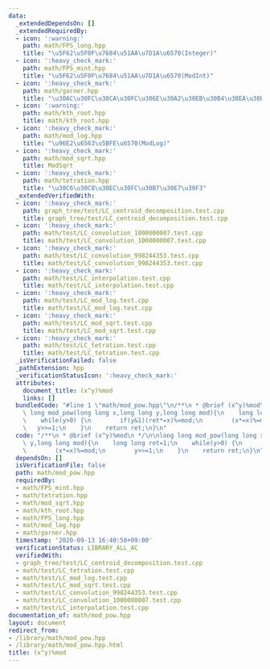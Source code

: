 ```yaml
---
data:
  _extendedDependsOn: []
  _extendedRequiredBy:
  - icon: ':warning:'
    path: math/FPS_long.hpp
    title: "\u5F62\u5F0F\u7684\u51AA\u7D1A\u6570(Integer)"
  - icon: ':heavy_check_mark:'
    path: math/FPS_mint.hpp
    title: "\u5F62\u5F0F\u7684\u51AA\u7D1A\u6570(ModInt)"
  - icon: ':heavy_check_mark:'
    path: math/garner.hpp
    title: "\u30AC\u30FC\u30CA\u30FC\u306E\u30A2\u30EB\u30B4\u30EA\u30BA\u30E0"
  - icon: ':warning:'
    path: math/kth_root.hpp
    title: math/kth_root.hpp
  - icon: ':heavy_check_mark:'
    path: math/mod_log.hpp
    title: "\u96E2\u6563\u5BFE\u6570(ModLog)"
  - icon: ':heavy_check_mark:'
    path: math/mod_sqrt.hpp
    title: ModSqrt
  - icon: ':heavy_check_mark:'
    path: math/tetration.hpp
    title: "\u30C6\u30C8\u30EC\u30FC\u30B7\u30E7\u30F3"
  _extendedVerifiedWith:
  - icon: ':heavy_check_mark:'
    path: graph_tree/test/LC_centroid_decomposition.test.cpp
    title: graph_tree/test/LC_centroid_decomposition.test.cpp
  - icon: ':heavy_check_mark:'
    path: math/test/LC_convolution_1000000007.test.cpp
    title: math/test/LC_convolution_1000000007.test.cpp
  - icon: ':heavy_check_mark:'
    path: math/test/LC_convolution_998244353.test.cpp
    title: math/test/LC_convolution_998244353.test.cpp
  - icon: ':heavy_check_mark:'
    path: math/test/LC_interpolation.test.cpp
    title: math/test/LC_interpolation.test.cpp
  - icon: ':heavy_check_mark:'
    path: math/test/LC_mod_log.test.cpp
    title: math/test/LC_mod_log.test.cpp
  - icon: ':heavy_check_mark:'
    path: math/test/LC_mod_sqrt.test.cpp
    title: math/test/LC_mod_sqrt.test.cpp
  - icon: ':heavy_check_mark:'
    path: math/test/LC_tetration.test.cpp
    title: math/test/LC_tetration.test.cpp
  _isVerificationFailed: false
  _pathExtension: hpp
  _verificationStatusIcon: ':heavy_check_mark:'
  attributes:
    document_title: (x^y)%mod
    links: []
  bundledCode: "#line 1 \"math/mod_pow.hpp\"\n/**\n * @brief (x^y)%mod\n */\n\nlong\
    \ long mod_pow(long long x,long long y,long long mod){\n    long long ret=1;\n\
    \    while(y>0) {\n        if(y&1)(ret*=x)%=mod;\n        (x*=x)%=mod;\n     \
    \   y>>=1;\n    }\n    return ret;\n}\n"
  code: "/**\n * @brief (x^y)%mod\n */\n\nlong long mod_pow(long long x,long long\
    \ y,long long mod){\n    long long ret=1;\n    while(y>0) {\n        if(y&1)(ret*=x)%=mod;\n\
    \        (x*=x)%=mod;\n        y>>=1;\n    }\n    return ret;\n}\n"
  dependsOn: []
  isVerificationFile: false
  path: math/mod_pow.hpp
  requiredBy:
  - math/FPS_mint.hpp
  - math/tetration.hpp
  - math/mod_sqrt.hpp
  - math/kth_root.hpp
  - math/FPS_long.hpp
  - math/mod_log.hpp
  - math/garner.hpp
  timestamp: '2020-09-13 16:40:58+09:00'
  verificationStatus: LIBRARY_ALL_AC
  verifiedWith:
  - graph_tree/test/LC_centroid_decomposition.test.cpp
  - math/test/LC_tetration.test.cpp
  - math/test/LC_mod_log.test.cpp
  - math/test/LC_mod_sqrt.test.cpp
  - math/test/LC_convolution_998244353.test.cpp
  - math/test/LC_convolution_1000000007.test.cpp
  - math/test/LC_interpolation.test.cpp
documentation_of: math/mod_pow.hpp
layout: document
redirect_from:
- /library/math/mod_pow.hpp
- /library/math/mod_pow.hpp.html
title: (x^y)%mod
---
```

